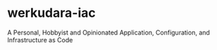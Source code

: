 # **werkudara-iac**

A Personal, Hobbyist and Opinionated Application, Configuration, and Infrastructure as Code
